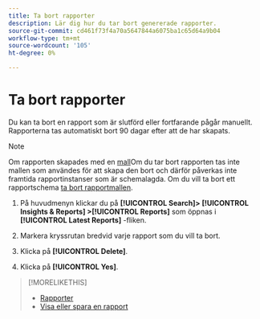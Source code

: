 ```yaml
---
title: Ta bort rapporter
description: Lär dig hur du tar bort genererade rapporter.
source-git-commit: cd461f73f4a70a5647844a6075ba1c65d64a9b04
workflow-type: tm+mt
source-wordcount: '105'
ht-degree: 0%

---
```


# Ta bort rapporter

Du kan ta bort en rapport som är slutförd eller fortfarande pågår manuellt. Rapporterna tas automatiskt bort 90 dagar efter att de har skapats.

>[!NOTE]
>
>Om rapporten skapades med en [mall](/help/search-social-commerce/reports/automation/templates/template-about.md)Om du tar bort rapporten tas inte mallen som användes för att skapa den bort och därför påverkas inte framtida rapportinstanser som är schemalagda. Om du vill ta bort ett rapportschema [ta bort rapportmallen](/help/search-social-commerce/reports/automation/templates/template-delete.md).

1. På huvudmenyn klickar du på **[!UICONTROL Search]> [!UICONTROL Insights & Reports] >[!UICONTROL Reports]** som öppnas i **[!UICONTROL Latest Reports]** -fliken.

1. Markera kryssrutan bredvid varje rapport som du vill ta bort.

1. Klicka på **[!UICONTROL Delete]**.

1. Klicka på **[!UICONTROL Yes]**.

>[!MORELIKETHIS]
>
>* [Rapporter](/help/search-social-commerce/reports/report-about.md)
>* [Visa eller spara en rapport](/help/search-social-commerce/reports/management/report-view-save.md)

